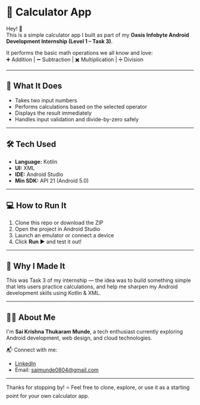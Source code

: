 # 🧮 Calculator App

Hey! 👋  
This is a simple calculator app I built as part of my **Oasis Infobyte Android Development Internship (Level 1 – Task 3)**.

It performs the basic math operations we all know and love:  
➕ Addition | ➖ Subtraction | ✖️ Multiplication | ➗ Division

---

## 🚀 What It Does

- Takes two input numbers  
- Performs calculations based on the selected operator  
- Displays the result immediately  
- Handles input validation and divide-by-zero safely

---

## 🛠️ Tech Used

- **Language:** Kotlin  
- **UI:** XML  
- **IDE:** Android Studio  
- **Min SDK:** API 21 (Android 5.0)

---

## 💻 How to Run It

1. Clone this repo or download the ZIP  
2. Open the project in Android Studio  
3. Launch an emulator or connect a device  
4. Click **Run ▶️** and test it out!

---

## 🎯 Why I Made It

This was Task 3 of my internship — the idea was to build something simple that lets users practice calculations, and help me sharpen my Android development skills using Kotlin & XML.

---

## 👨‍💻 About Me

I'm **Sai Krishna Thukaram Munde**, a tech enthusiast currently exploring Android development, web design, and cloud technologies.

📬 Connect with me:
- [LinkedIn](https://www.linkedin.com/in/sai-krishna-munde-164b6332a)  
- Email: saimunde0804@gmail.com

---

Thanks for stopping by! ⭐ Feel free to clone, explore, or use it as a starting point for your own calculator app.
